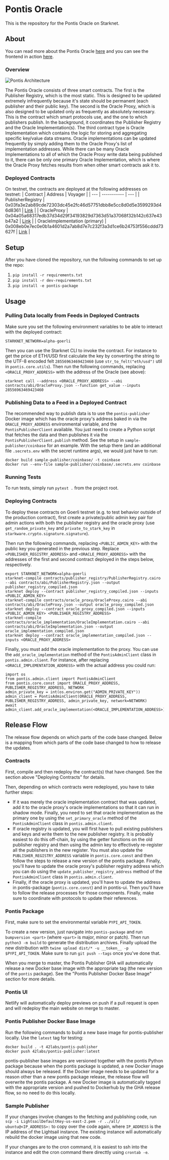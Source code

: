# Pontis Oracle

This is the repository for the Pontis Oracle on Starknet.

## About

You can read more about the Pontis Oracle [here](https://bit.ly/pontis-overview) and you can see the frontend in action [here](https://pontisoracle.xyz).

### Overview

![Pontis Architecture](/assets/Pontis-Architecture.png)

The Pontis Oracle consists of three smart contracts. The first is the Publisher Registry, which is the most static. This is designed to be updated extremely infrequently because it's state should be permanent (each publisher and their public key). The second is the Oracle Proxy, which is also designed to be updated only as frequently as absolutely necessary. This is the contract which smart protocols use, and the one to which publishers publish. In the background, it coordinates the Publisher Registry and the Oracle Implementation(s). The third contract type is Oracle Implementation which contains the logic for storing and aggregating specific key/value data streams. Oracle implementations can be updated frequently by simply adding them to the Oracle Proxy's list of implementation addresses. While there can be many Oracle Implementations to all of which the Oracle Proxy write data being published to it, there can be only one primary Oracle Implementation, which is where the Oracle Proxy fetches results from when other smart contracts ask it to.

### Deployed Contracts

On testnet, the contracts are deployed at the following addresses on testnet:
| Contract | Address | Voyager |
| --- | ----------- | --- |
| PublisherRegistry | 0x03fa3e2ab89cde72303dc45e2fc46d57751dbb8e5cc8d0d5e3599293d46d8361 | [Link](https://goerli.voyager.online/contract/0x03fa3e2ab89cde72303dc45e2fc46d57751dbb8e5cc8d0d5e3599293d46d8361) |
| OracleProxy | 0x04a05a68317edb37d34d29f34193829d7363d51a37068f32b142c637e43b47a2 | [Link](https://goerli.voyager.online/contract/0x04a05a68317edb37d34d29f34193829d7363d51a37068f32b142c637e43b47a2) |
| OracleImplementation (primary) | 0x008eb0e7ec0e0b1a4601d2a7ab8d7e7c232f3a3d1ce6b24753f556cddd73627f | [Link](https://goerli.voyager.online/contract/0x008eb0e7ec0e0b1a4601d2a7ab8d7e7c232f3a3d1ce6b24753f556cddd73627f) |

## Setup

After you have cloned the repository, run the following commands to set up the repo:
1. `pip install -r requirements.txt`
2. `pip install -r dev-requirements.txt`
3. `pip install -e pontis-package`

## Usage

### Pulling Data locally from Feeds in Deployed Contracts

Make sure you set the following environment variables to be able to interact with the deployed contract:
```
STARKNET_NETWORK=alpha-goerli
```

Then you can use the Starknet CLI to invoke the contract. For instance to get the price of ETH/USD first calculate the key by converting the string to the UTF-8 encoded felt `28556963469423460` (use `str_to_felt("eth/usd")` util in `pontis.core.utils`). Then run the following commands, replacing `<ORACLE_PROXY_ADDRESS>` with the address of the Oracle (see above):
```
starknet call --address <ORACLE_PROXY_ADDRESS> --abi contracts/abi/OracleProxy.json --function get_value --inputs 28556963469423460
```

### Publishing Data to a Feed in a Deployed Contract

The recommended way to publish data is to use the `pontis-publisher` Docker image which has the oracle proxy's address baked in via the `ORACLE_PROXY_ADDRESS` environmental variable, and the `PontisPublisherClient` available. You just need to create a Python script that fetches the data and then publishes it via the `PontisPublisherClient.publish` method. See the setup in `sample-publisher/coinbase` for an example. With the setup there (and an additional file `.secrets.env` with the secret runtime args), we would just have to run:

```
docker build sample-publisher/coinbase/ -t coinbase
docker run --env-file sample-publisher/coinbase/.secrets.env coinbase
```

### Running Tests

To run tests, simply run `pytest .` from the project root.

### Deploying Contracts

To deploy these contracts on Goerli testnet (e.g. to test behavior outside of the production contract), first create a private/public admin key pair for admin actions with both the publisher registry and the oracle proxy (use `get_random_private_key` and `private_to_stark_key` in `starkware.crypto.signature.signature`).

Then run the following commands, replacing `<PUBLIC_ADMIN_KEY>` with the public key you generated in the previous step. Replace `<PUBLISHER_REGISTRY_ADDRESS>` and `<ORACLE_PROXY_ADDRESS>` with the addresses of the first and second contract deployed in the steps below, respectively.

```
export STARKNET_NETWORK=alpha-goerli
starknet-compile contracts/publisher_registry/PublisherRegistry.cairo --abi contracts/abi/PublisherRegistry.json --output publisher_registry_compiled.json
starknet deploy --contract publisher_registry_compiled.json --inputs <PUBLIC_ADMIN_KEY>
starknet-compile contracts/oracle_proxy/OracleProxy.cairo --abi contracts/abi/OracleProxy.json --output oracle_proxy_compiled.json
starknet deploy --contract oracle_proxy_compiled.json --inputs <PUBLIC_ADMIN_KEY> <PUBLISHER_REGISTRY_ADDRESS>
starknet-compile contracts/oracle_implementation/OracleImplementation.cairo --abi contracts/abi/OracleImplementation.json --output oracle_implementation_compiled.json
starknet deploy --contract oracle_implementation_compiled.json --inputs <ORACLE_PROXY_ADDRESS>
```

Finally, you must add the oracle implementation to the proxy. You can use the `add_oracle_implementation` method of the `PontisAdminClient` class in `pontis.admin.client`. For instance, after replacing `<ORACLE_IMPLEMENTATION_ADDRESS>` with the actual address you could run:
```
import os
from pontis.admin.client import PontisAdminClient
from pontis.core.const import ORACLE_PROXY_ADDRESS, PUBLISHER_REGISTRY_ADDRESS, NETWORK
admin_private_key = int(os.environ.get("ADMIN_PRIVATE_KEY"))
admin_client = PontisAdminClient(ORACLE_PROXY_ADDRESS, PUBLISHER_REGISTRY_ADDRESS, admin_private_key, network=NETWORK)
await admin_client.add_oracle_implementation(<ORACLE_IMPLEMENTATION_ADDRESS>)
```

## Release Flow

The release flow depends on which parts of the code base changed. Below is a mapping from which parts of the code base changed to how to release the updates.

### Contracts

First, compile and then redeploy the contract(s) that have changed. See the section above "Deploying Contracts" for details.

Then, depending on which contracts were redeployed, you have to take further steps:
- If it was merely the oracle implementation contract that was updated, add it to the oracle proxy's oracle implementations so that it can run in shadow mode. Finally, you need to set that oracle implementation as the primary one by using the `set_primary_oracle` method of the `PontisAdminClient` class in `pontis.admin.client`.
- If oracle registry is updated, you will first have to pull existing publishers and keys and write them to the new publisher registry. It is probably easiest to do this off-chain, by using the getter functions on the old publisher registry and then using the admin key to effectively re-register all the publishers in the new register. You must also update the `PUBLISHER_REGISTRY_ADDRESS` variable in `pontis.core.const` and then follow the steps to release a new version of the pontis package. Finally, you'll have to update the oracle proxy's publisher registry address which you can do using the `update_publisher_registry_address` method of the `PontisAdminClient` class in `pontis.admin.client`.
- Finally, if the oracle proxy is updated, you'll have to update the address in pontis-package (`pontis.core.const`) and in pontis-ui. Then you'll have to follow the release processes for those components. Finally, make sure to coordinate with protocols to update their references.

### Pontis Package
First, make sure to set the environmental variable `PYPI_API_TOKEN`.

To create a new version, just navigate into `pontis-package` and run `bumpversion <part>` (where `<part>` is major, minor or patch). Then run `python3 -m build` to generate the distribution archives. Finally upload the new distribution with `twine upload dist/* -u __token__ -p $PYPI_API_TOKEN`. Make sure to run `git push --tags` once you've done that.

When you merge to master, the Pontis Publisher GHA will automatically release a new Docker base image with the appropriate tag (the new version of the `pontis` package). See the "Pontis Publisher Docker Base Image" section for more details.

### Pontis UI
Netlify will automatically deploy previews on push if a pull request is open and will redeploy the main website on merge to master.

### Pontis Publisher Docker Base Image
Run the following commands to build a new base image for pontis-publisher locally. Use the `latest` tag for testing:
```
docker build . -t 42labs/pontis-publisher
docker push 42labs/pontis-publisher:latest
```

pontis-publisher base images are versioned together with the pontis Python package because when the pontis package is updated, a new Docker image should always be released. If the Docker image needs to be updated for a reason other than a new pontis package release, the release flow will overwrite the pontis package. A new Docker image is automatically tagged with the appropriate version and pushed to Dockerhub by the GHA release flow, so no need to do this locally.

### Sample Publisher
If your changes involve changes to the fetching and publishing code, run `scp -i LightsailDefaultKey-us-east-2.pem -r ../all/ ubuntu@<IP_ADDRESS>:` to copy over the code again, where `IP_ADDRESS` is the IP address of the Lightsail instance. The existing instance will automatically rebuild the docker image using that new code.

If your changes are to the cron command, it is easiest to ssh into the instance and edit the cron command there directtly using `crontab -e`.
